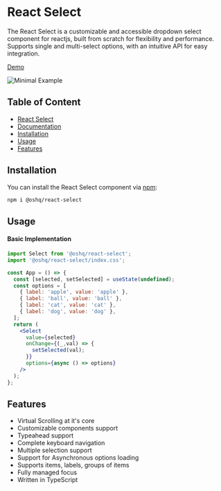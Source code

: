 # React Select

The React Select is a customizable and accessible dropdown select component for reactjs, built from scratch for flexibility and performance. Supports single and multi-select options, with an intuitive API for easy integration.

<a href="https://react-select.ojhabikash.com.np/">Demo</a>


<img src="/images/minimial-example.png" alt="Minimal Example" style="max-height:250px">

## Table of Content
- [React Select](#react-select)
- [Documentation](https://react-select.ojhabikash.com.np/)
- [Installation](#installation)
- [Usage](#usage)
- [Features](#Features)

## Installation

You can install the React Select component via [npm](https://www.npmjs.com/package/@oshq/react-select/):

```bash
npm i @oshq/react-select
```
## Usage

#### Basic Implementation

```jsx
import Select from '@oshq/react-select';
import '@oshq/react-select/index.css';

const App = () => {
  const [selected, setSelected] = useState(undefined);
  const options = [
    { label: 'apple', value: 'apple' },
    { label: 'ball', value: 'ball' },
    { label: 'cat', value: 'cat' },
    { label: 'dog', value: 'dog' },
  ];
  return (
    <Select
      value={selected}
      onChange={(_,val) => {
        setSelected(val);
      }}
      options={async () => options}
    />
  );
};
```

## Features
- Virtual Scrolling at it's core
- Customizable components support
- Typeahead support
- Complete keyboard navigation
- Multiple selection support
- Support for Asynchronous options loading
- Supports items, labels, groups of items
- Fully managed focus
- Written in TypeScript

